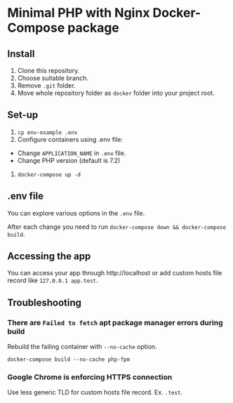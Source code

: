 # Minimal PHP with Nginx Docker-Compose package

## Install

1. Clone this repository. 
1. Choose suitable branch.
1. Remove `.git` folder.
1. Move whole repository folder as `docker` folder into your project root.

## Set-up

1. `cp env-example .env`
1. Configure containers using .env file: 
  * Change `APPLICATION_NAME` in `.env` file. 
  * Change PHP version (default is 7.2) 
1. `docker-compose up -d` 

## .env file

You can explore various options in the `.env` file.

After each change you need to run `docker-compose down && docker-compose build`. 

## Accessing the app

You can access your app through http://localhost or add custom hosts file record like `127.0.0.1 app.test`.


## Troubleshooting

### There are `Failed to fetch` apt package manager errors during build
Rebuild the failing container with `--no-cache` option. 
```
docker-compose build --no-cache php-fpm
```

### Google Chrome is enforcing HTTPS connection
Use less generic TLD for custom hosts file record. Ex. `.test`. 


